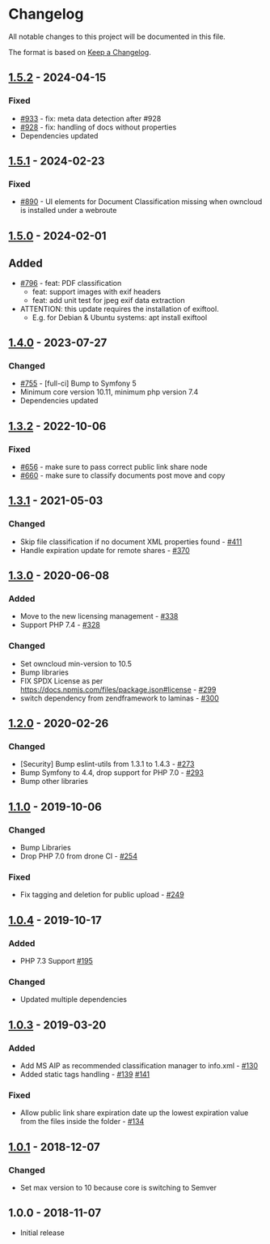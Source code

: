 # Changelog

All notable changes to this project will be documented in this file.

The format is based on [Keep a Changelog](http://keepachangelog.com/en/1.0.0/).

## [1.5.2] - 2024-04-15


### Fixed

- [#933](https://github.com/owncloud/files_classifier/pull/933) - fix: meta data detection after #928
- [#928](https://github.com/owncloud/files_classifier/issues/928) - fix: handling of docs without properties
- Dependencies updated


## [1.5.1] - 2024-02-23

### Fixed

- [#890](https://github.com/owncloud/files_classifier/issues/890) - UI elements for Document Classification missing when owncloud is installed under a webroute


## [1.5.0] - 2024-02-01

## Added

- [#796](https://github.com/owncloud/files_classifier/issues/796) - feat: PDF classification
  - feat: support images with exif headers
  - feat: add unit test for jpeg exif data extraction
- ATTENTION: this update requires the installation of exiftool.
  - E.g. for Debian & Ubuntu systems: apt install exiftool

## [1.4.0] - 2023-07-27

### Changed

- [#755](https://github.com/owncloud/files_classifier/issues/755) - [full-ci] Bump to Symfony 5
- Minimum core version 10.11, minimum php version 7.4
- Dependencies updated

## [1.3.2] - 2022-10-06

### Fixed
- [#656](https://github.com/owncloud/files_classifier/issues/656) - make sure to pass correct public link share node 
- [#660](https://github.com/owncloud/files_classifier/issues/660) - make sure to classify documents post move and copy


## [1.3.1] - 2021-05-03

### Changed

- Skip file classification if no document XML properties found - [#411](https://github.com/owncloud/files_classifier/issues/411)
- Handle expiration update for remote shares - [#370](https://github.com/owncloud/files_classifier/pull/370)

## [1.3.0] - 2020-06-08

### Added

- Move to the new licensing management - [#338](https://github.com/owncloud/files_classifier/issues/338)
- Support PHP 7.4 - [#328](https://github.com/owncloud/files_classifier/issues/328)

### Changed

- Set owncloud min-version to 10.5
- Bump libraries
- FIX SPDX License as per https://docs.npmjs.com/files/package.json#license - [#299](https://github.com/owncloud/files_classifier/issues/299)
- switch dependency from zendframework to laminas - [#300](https://github.com/owncloud/files_classifier/issues/300)

## [1.2.0] - 2020-02-26

### Changed

- [Security] Bump eslint-utils from 1.3.1 to 1.4.3 - [#273](https://github.com/owncloud/files_classifier/issues/273)
- Bump Symfony to 4.4, drop support for PHP 7.0 - [#293](https://github.com/owncloud/files_classifier/issues/293)
- Bump other libraries

## [1.1.0] - 2019-10-06

### Changed

- Bump Libraries
- Drop PHP 7.0 from drone CI - [#254](https://github.com/owncloud/files_classifier/issues/254)

### Fixed

- Fix tagging and deletion for public upload - [#249](https://github.com/owncloud/files_classifier/issues/249)

## [1.0.4] - 2019-10-17

### Added

- PHP 7.3 Support [#195](https://github.com/owncloud/files_classifier/pull/195)

### Changed

- Updated multiple dependencies

## [1.0.3] - 2019-03-20

### Added

- Add MS AIP as recommended classification manager to info.xml - [#130](https://github.com/owncloud/files_classifier/issues/130)
- Added static tags handling - [#139](https://github.com/owncloud/files_classifier/issues/139) [#141](https://github.com/owncloud/files_classifier/pull/141)

### Fixed

- Allow public link share expiration date up the lowest expiration value from the files inside the folder - [#134](https://github.com/owncloud/files_classifier/issues/134)

## [1.0.1] - 2018-12-07

### Changed

- Set max version to 10 because core is switching to Semver

## 1.0.0 - 2018-11-07

- Initial release

[Unreleased]: https://github.com/owncloud/files_classifier/compare/v1.5.2...master
[1.5.2]: https://github.com/owncloud/files_classifier/compare/v1.5.1...v1.5.2
[1.5.1]: https://github.com/owncloud/files_classifier/compare/v1.5.0...v1.5.1
[1.5.0]: https://github.com/owncloud/files_classifier/compare/v1.4.0...v1.5.0
[1.4.0]: https://github.com/owncloud/files_classifier/compare/v1.3.2...v1.4.0
[1.3.2]: https://github.com/owncloud/files_classifier/compare/v1.3.1...v1.3.2
[1.3.1]: https://github.com/owncloud/files_classifier/compare/v1.3.0...v1.3.1
[1.3.0]: https://github.com/owncloud/files_classifier/compare/v1.2.0...v1.3.0
[1.2.0]: https://github.com/owncloud/files_classifier/compare/v1.1.0...v1.2.0
[1.1.0]: https://github.com/owncloud/files_classifier/compare/v1.0.4...v1.1.0
[1.0.4]: https://github.com/owncloud/files_classifier/compare/v1.0.3...v1.0.4
[1.0.3]: https://github.com/owncloud/files_classifier/compare/v1.0.1...v1.0.3
[1.0.1]: https://github.com/owncloud/files_classifier/compare/v1.0.0...v1.0.1
